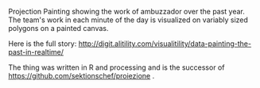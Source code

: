 Projection Painting showing the work of ambuzzador over the past year. The team's work in each minute of the day is visualized on variably sized polygons on a painted canvas.

Here is the full story: http://digit.alitility.com/visualitility/data-painting-the-past-in-realtime/ 

The thing was written in R and processing and is the successor of https://github.com/sektionschef/proiezione .
